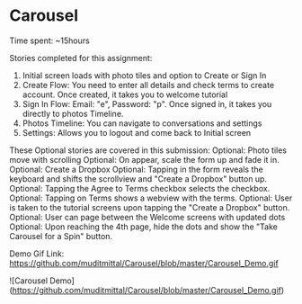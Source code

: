 # Carousel

Time spent: ~15hours

Stories completed for this assignment:
1. Initial screen loads with photo tiles and option to Create or Sign In
2. Create Flow: You need to enter all details and check terms to create account. Once created, it takes you to welcome tutorial
3. Sign In Flow: Email: "e", Password: "p". Once signed in, it takes you directly to photos Timeline.
4. Photos Timeline: You can navigate to conversations and settings
5. Settings: Allows you to logout and come back to Initial screen

These Optional stories are covered in this submission:
Optional: Photo tiles move with scrolling
Optional: On appear, scale the form up and fade it in.
Optional: Create a Dropbox
Optional: Tapping in the form reveals the keyboard and shifts the scrollview and "Create a Dropbox" button up.
Optional: Tapping the Agree to Terms checkbox selects the checkbox.
Optional: Tapping on Terms shows a webview with the terms.
Optional: User is taken to the tutorial screens upon tapping the "Create a Dropbox" button.
Optional: User can page between the Welcome screens with updated dots
Optional: Upon reaching the 4th page, hide the dots and show the "Take Carousel for a Spin" button.

Demo Gif Link: https://github.com/muditmittal/Carousel/blob/master/Carousel_Demo.gif

![Carousel Demo] (https://github.com/muditmittal/Carousel/blob/master/Carousel_Demo.gif)

